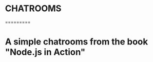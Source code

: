 <h1>CHATROOMS</h1>
=========

A simple chatrooms from the book "Node.js in Action"
=========================================================
